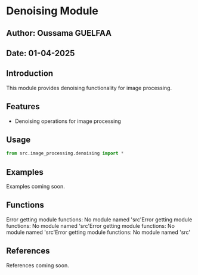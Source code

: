 # Denoising Module

## Author: Oussama GUELFAA
## Date: 01-04-2025

## Introduction

This module provides denoising functionality for image processing.

## Features

- Denoising operations for image processing

## Usage

```python
from src.image_processing.denoising import *
```

## Examples

Examples coming soon.

## Functions

Error getting module functions: No module named 'src'Error getting module functions: No module named 'src'Error getting module functions: No module named 'src'Error getting module functions: No module named 'src'

## References

References coming soon.
